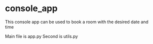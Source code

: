 # console_app
This console app can be used to book a room with the desired date and time

Main file is app.py
Second is utils.py
